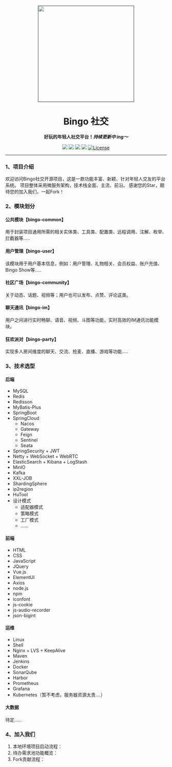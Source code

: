 <p align="center">
    <a href="" target="_blank">
      <img src="" width="300" />
    </a>
</p>

<h1 align="center">Bingo 社交</h1>
<p align="center"><strong>好玩的年轻人社交平台！<em>持续更新中 ing～</em></strong></p>

<div align="center">
    <a href="#"><img src="https://img.shields.io/badge/博客-徐志斌-blue.svg?style=plasticr"></a>
    <a href="https://github.com/zongzibinbin/MallChat"><img src="https://img.shields.io/badge/github-个人主页-yellow.svg?style=plasticr"></a>
    <a href="https://gitee.com/zhongzhibinbin/MallChat"><img src="https://img.shields.io/badge/后端-项目地址-orange.svg?style=plasticr"></a>
    <a href="https://github.com/Evansy/MallChatWeb"><img src="https://img.shields.io/badge/前端-项目地址-blueviolet.svg?style=plasticr"></a>
    <a href="https://github.com/zongzibinbin/MallChat/stargazers" target="_blank">
        <img alt="License" src="https://img.shields.io/github/stars/zongzibinbin/MallChat.svg?style=social">
    </a>
</div>

---

### 1、项目介绍

欢迎访问Bingo社交开源项目，这是一款功能丰富、新颖、针对年轻人交友的平台系统。 项目整体采用微服务架构，技术栈全面、主流、前沿。
感谢您的Star，期待您的加入我们，一起Fork！

### 2、模块划分

#### 公共模块【bingo-common】

用于封装项目通用所需的相关实体类、工具类、配置类、远程调用、注解、枚举、拦截器等.....

#### 用户管理【bingo-user】

该模块用于用户基本信息，例如：用户管理、礼物相关、会员权益、账户充值、Bingo Show等.....

#### 社区广场【bingo-community】

关于动态、话题、视频等；用户也可以发布、点赞、评论这类。

#### 聊天通讯【bingo-im】

用户之间进行实时畅聊、语音、视频、斗图等功能，实时高效的IM通讯功能模块。

#### 狂欢派对【bingo-party】

实现多人房间维度的聊天、交流、抢麦、直播、游戏等功能.....

### 3、技术选型

#### 后端

- MySQL
- Redis
- Redisson
- MyBatis-Plus
- SpringBoot
- SpringCloud
    - Nacos
    - Gateway
    - Feign
    - Sentinel
    - Seata
- SpringSecurity + JWT
- Netty + WebSocket + WebRTC
- ElasticSearch + Kibana + LogStash
- MinIO
- Kafka
- XXL-JOB
- ShardingSphere
- ip2region
- HuTool
- 设计模式
    - 适配器模式
    - 策略模式
    - 工厂模式
    - ......

#### 前端

- HTML
- CSS
- JavaScript
- JQuery
- Vue.js
- ElementUI
- Axios
- node.js
- npm
- iconfont
- js-cookie
- js-audio-recorder
- json-bigint

#### 运维

- Linux
- Shell
- Nginx + LVS + KeepAlive
- Maven
- Jenkins
- Docker
- SonarQube
- Harbor
- Prometheus
- Grafana
- Kubernetes（暂不考虑，服务器资源太贵....）

#### 大数据

待定......

### 4、加入我们

1. 本地环境项目启动流程：
2. 待办需求池功能概览：
3. Fork贡献流程：


